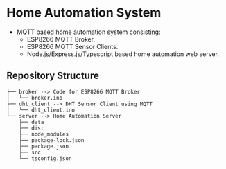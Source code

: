 # Home Automation System

* MQTT based home automation system consisting:
    * ESP8266 MQTT Broker.
    * ESP8266 MQTT Sensor Clients.
    * Node.js/Express.js/Typescript based home automation web server.

## Repository Structure
```
├── broker --> Code for ESP8266 MQTT Broker 
│   └── broker.ino
├── dht_client --> DHT Sensor Client using MQTT
│   └── dht_client.ino
└── server --> Home Automation Server
    ├── data
    ├── dist
    ├── node_modules
    ├── package-lock.json
    ├── package.json
    ├── src
    └── tsconfig.json
```